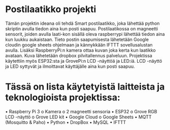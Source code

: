 # Postilaatikko projekti

Tämän projektin ideana oli tehdä Smart postilaatikko, joka lähettää python skriptin avulla tiedon aina kun posti saapuu. 
Postilaatikossa on magneetti sensorit, joiden avulla laati-kon sisällä oleva raspberrypi lähettää tiedon aina kun luukku aukaistaan. 
Tieto postin saapumisesta lähetetään Google cloudin google sheets ohjelmaan ja kännykkään IFTTT sovellusalustan avulla. 
Lisäksi RaspberryPi:n kamera ottaa kuvan joka kerta kun laatikko avataan. Kuva lähetetään dropbox pilvitallennus palveluun. 
Projektissa käytettiin myös ESP32:sta ja GrovePi:n LCD -näyttöä ja LED:iä. LCD -näyttö ja LED syttyvät ja ilmoittavat käyttäjälle aina kun posti saapuu.

# Tässä on lista käytetyistä laitteista ja teknologioista projektissa:
• Raspberry Pi 3
o Kamera
o 2 magneetti sensoria
• ESP32
o Grove RGB LCD -näyttö
o Grove LED kit
• Google Cloud
o Google Sheets
• MQTT (Mosquitto & Paho)
• Python
• DropBox
• MySQL
• IFTTT
